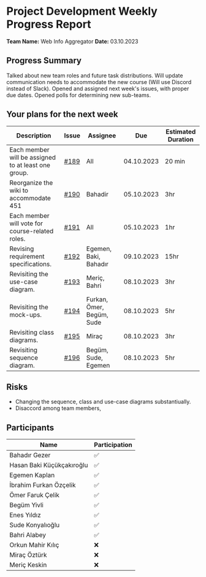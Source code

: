 # Project Development Weekly Progress Report

**Team Name:** Web Info Aggregator 
**Date:** 03.10.2023

## Progress Summary

Talked about new team roles and future task distributions. Will update communication needs to accommodate the new course (Will use Discord instead of Slack). Opened and assigned next week's issues, with proper due dates. Opened polls for determining new sub-teams. 


## Your plans for the next week
| Description | Issue | Assignee | Due | Estimated Duration |
| --- | --- | --- | --- | --- |
| Each member will be assigned to at least one group. | [#189](#189) | All | 04.10.2023 | 20 min |
| Reorganize the wiki to accommodate 451 | [#190](#190) | Bahadir | 05.10.2023 | 3hr |
| Each member will vote for course-related roles. | [#191](#191) | All | 05.10.2023 | 1hr |
| Revising requirement specifications. | [#192](#192) | Egemen, Baki, Bahadır | 09.10.2023 | 15hr |
| Revisiting the use-case diagram. | [#193](#193) | Meriç, Bahri | 08.10.2023 | 3hr |
| Revisiting the mock-ups. | [#194](#194) | Furkan, Ömer, Begüm, Sude | 08.10.2023 | 5hr |
| Revisiting class diagrams. | [#195](#195) | Miraç | 08.10.2023 | 3hr |
| Revisiting sequence diagram. | [#196](#196) | Begüm, Sude, Egemen | 08.10.2023 | 5hr |

## Risks
- Changing the sequence, class and use-case diagrams substantiually. 
- Disaccord among team members,

## Participants

| Name | Participation |
| --- | --- |
| Bahadır Gezer | ✅ |
| Hasan Baki Küçükçakıroğlu | ✅ |
| Egemen Kaplan | ✅ |
| İbrahim Furkan Özçelik | ✅ |
| Ömer Faruk Çelik | ✅ |
| Begüm Yivli | ✅ |
| Enes Yıldız | ✅ |
| Sude Konyalıoğlu | ✅ |
| Bahri Alabey | ✅ |
| Orkun Mahir Kılıç | ❌ |
| Miraç Öztürk | ❌ |
| Meriç Keskin | ❌ |
